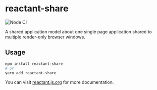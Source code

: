 # reactant-share

![Node CI](https://github.com/unadlib/reactant/workflows/Node%20CI/badge.svg)

A shared application model about one single page application shared to multiple render-only browser windows.

## Usage

```sh
npm install reactant-share
# or
yarn add reactant-share
```

You can visit [reactant.js.org](https://reactant.js.org/docs/shared-app/) for more documentation.

